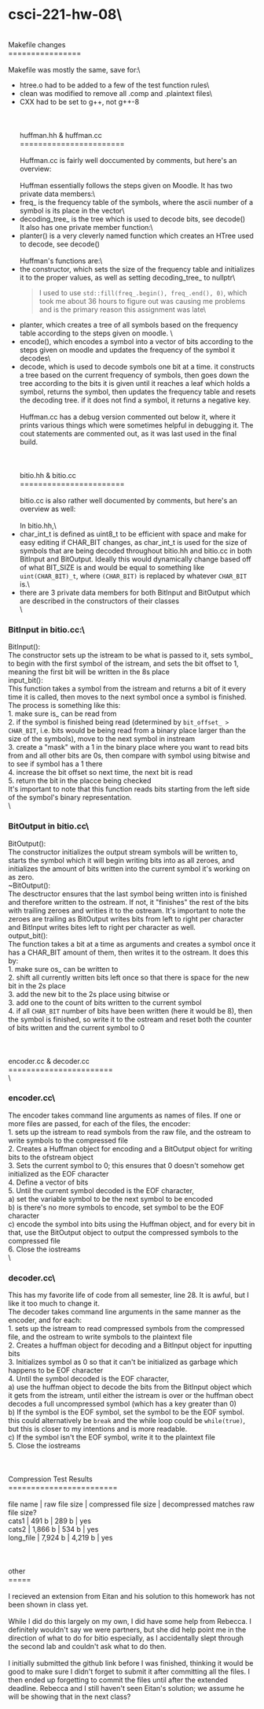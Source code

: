# csci-221-hw-08\
\
Makefile changes\
================\
\
Makefile was mostly the same, save for:\
- htree.o had to be added to a few of the test function rules\
- clean was modified to remove all .comp and .plaintext files\
- CXX had to be set to g++, not g++-8\
\
\
\
huffman.hh & huffman.cc\
=======================\
\
Huffman.cc is fairly well doccumented by comments, but here's an overview:\
\
Huffman essentially follows the steps given on Moodle. It has two private data members:\
 - freq_ is the frequency table of the symbols, where the ascii number of a symbol is its place in the vector\
 - decoding_tree_ is the tree which is used to decode bits, see decode()\
It also has one private member function:\
 - planter() is a very cleverly named function which creates an HTree used to decode, see decode()\
\
Huffman's functions are:\
 - the constructor, which sets the size of the frequency table and initializes it to the proper values, as well as setting decoding_tree_ to nullptr\
    > I used to use `std::fill(freq_.begin(), freq_.end(), 0)`, which took me about 36 hours to figure out was causing me problems and is the primary reason this assignment was late\
 - planter, which creates a tree of all symbols based on the frequency table according to the steps given on moodle. \
 - encode(), which encodes a symbol into a vector of bits according to the steps given on moodle and updates the frequency of the symbol it decodes\
 - decode, which is used to decode symbols one bit at a time. it constructs a tree based on the current frequency of symbols, then goes down the tree according to the bits it is given until it reaches a leaf which holds a symbol, returns the symbol, then updates the frequency table and resets the decoding tree. if it does not find a symbol, it returns a negative key.\
\
Huffman.cc has a debug version commented out below it, where it prints various things which were sometimes helpful in debugging it. The cout statements are commented out, as it was last used in the final build.\
\
\
\
bitio.hh & bitio.cc\
=======================\
\
bitio.cc is also rather well documented by comments, but here's an overview as well:\
\
In bitio.hh,\
- char_int_t is defined as uint8_t to be efficient with space and make for easy editing if CHAR_BIT changes, as char_int_t is used for the size of symbols that are being decoded throughout bitio.hh and bitio.cc in both BitInput and BitOutput. Ideally this would dynamically change based off of what BIT_SIZE is and would be equal to something like `uint(CHAR_BIT)_t`, where `(CHAR_BIT)` is replaced by whatever `CHAR_BIT` is.\
- there are 3 private data members for both BitInput and BitOutput which are described in the constructors of their classes\
\
### BitInput in bitio.cc:\
BitInput():\
	The constructor sets up the istream to be what is passed to it, sets symbol_ to begin with the first symbol of the istream, and sets the bit offset to 1, meaning the first bit will be written in the 8s place\
input_bit():\
	This function takes a symbol from the istream and returns a bit of it every time it is called, then moves to the next symbol once a symbol is finished. The process is something like this:\
		1. make sure is_ can be read from\
		2. if the symbol is finished being read (determined by `bit_offset_ > CHAR_BIT`, i.e. bits would be being read from a binary place larger than the size of the symbols), move to the next symbol in instream\
		3. create a "mask" with a 1 in the binary place where you want to read bits from and all other bits are 0s, then compare with symbol using bitwise and to see if symbol has a 1 there\
		4. increase the bit offset so next time, the next bit is read\
		5. return the bit in the placce being checked\
		It's important to note that this function reads bits starting from the left side of the symbol's binary representation.\
\
### BitOutput in bitio.cc\
BitOutput():\
	The constructor initializes the output stream symbols will be written to, starts the symbol which it will begin writing bits into as all zeroes, and initializes the amount of bits written into the current symbol it's working on as zero.\
~BitOutput():\
	The desctructor ensures that the last symbol being written into is finished and therefore written to the ostream. If not, it "finishes" the rest of the bits with trailing zeroes and writies it to the ostream. It's important to note the zeroes are trailing as BitOutput writes bits from left to right per character and BitInput writes bites left to right per character as well.\
output_bit():\
	The function takes a bit at a time as arguments and creates a symbol once it has a CHAR_BIT amount of them, then writes it to the ostream. It does this by:\
		1. make sure os_ can be written to\
		2. shift all currently written bits left once so that there is space for the new bit in the 2s place\
		3. add the new bit to the 2s place using bitwise or\
		3. add one to the count of bits written to the current symbol\
		4. if all `CHAR_BIT` number of bits have been written (here it would be 8), then the symbol is finished, so write it to the ostream and reset both the counter of bits written and the current symbol to 0\
\
\
\
encoder.cc & decoder.cc\
=======================\
\
### encoder.cc\
The encoder takes command line arguments as names of files. If one or more files are passed, for each of the files, the encoder:\
	1. sets up the istream to read symbols from the raw file, and the ostream to write symbols to the compressed file\
	2. Creates a Huffman object for encoding and a BitOutput object for writing bits to the ofstream object\
	3. Sets the current symbol to 0; this ensures that 0 doesn't somehow get initialized as the EOF character\
	4. Define a vector of bits\
	5. Until the current symbol decoded is the EOF character,\
		a) set the variable symbol to be the next symbol to be encoded\
		b) is there's no more symbols to encode, set symbol to be the EOF character\
		c) encode the symbol into bits using the Huffman object, and for every bit in that, use the BitOutput object to output the compressed symbols to the compressed file\
	6. Close the iostreams\
\
### decoder.cc\
This has my favorite life of code from all semester, line 28. It is awful, but I like it too much to change it.\
The decoder takes command line arguments in the same manner as the encoder, and for each:\
	1. sets up the istream to read compressed symbols from the compressed file, and the ostream to write symbols to the plaintext file\
	2. Creates a huffman object for decoding and a BitInput object for inputting bits\
	3. Initializes symbol as 0 so that it can't be initialized as garbage which happens to be EOF character\
	4. Until the symbol decoded is the EOF character,\
		a) use the huffman object to decode the bits from the BitInput object which it gets from the istream, until either the istream is over or the huffman obect decodes a full uncompressed symbol (which has a key greater than 0)\
		b) If the symbol is the EOF symbol, set the symbol to be the EOF symbol. this could alternatively be `break` and the while loop could be `while(true)`, but this is closer to my intentions and is more readable.\
		c) If the symbol isn't the EOF symbol, write it to the plaintext file\
	5. Close the iostreams\
\
\
\
Compression Test Results\
========================\
\
file name	| raw file size	| compressed file size	| decompressed matches raw file size?\
cats1		| 491 b			| 289 b					| yes\
cats2		| 1,866 b		| 534 b					| yes\
long_file	| 7,924 b		| 4,219 b				| yes\
\
\
\
other\
=====\
\
I recieved an extension from Eitan and his solution to this homework has not been shown in class yet.\
\
While I did do this largely on my own, I did have some help from Rebecca. I definitely wouldn't say we were partners, but she did help point me in the direction of what to do for bitio especially, as I accidentally slept through the second lab and couldn't ask what to do then.\
\
I initially submitted the github link before I was finished, thinking it would be good to make sure I didn't forget to submit it after committing all the files. I then ended up forgetting to commit the files until after the extended deadline. Rebecca and I still haven't seen Eitan's solution; we assume he will be showing that in the next class?